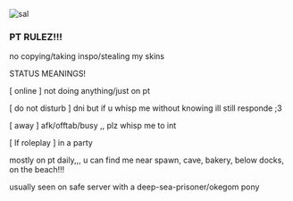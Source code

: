 
![sal](https://github.com/kyubao/kyubao/assets/144448426/60a24223-81d3-44fc-a7be-4c71009e1956)

###  PT RULEZ!!!

no copying/taking inspo/stealing my skins

STATUS MEANINGS!

[ online ] not doing anything/just on pt 

[ do not disturb ] dni but if u whisp me without knowing ill still responde ;3

[ away ] afk/offtab/busy ,, plz whisp me to int

[ lf roleplay ] in a party

mostly on pt daily,,,  u can find me near spawn, cave, bakery, below docks, on the beach!!!

usually seen on safe server with a deep-sea-prisoner/okegom pony
